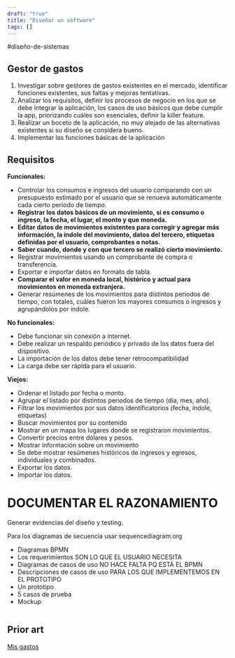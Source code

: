 ```yaml
---
draft: "true"
title: "Diseñar un software"
tags: []
---
```

#diseño-de-sistemas 

## Gestor de gastos

1. Investigar sobre gestores de gastos existentes en el mercado, identificar funciones existentes, sus faltas y mejoras tentativas.
2. Analizar los requisitos, definir los procesos de negocio en los que se debe integrar la aplicación, los casos de uso básicos que debe cumplir la app, priorizando cuáles son esenciales, definir la killer feature.
3. Realizar un boceto de la aplicación, no muy alejado de las alternativas existentes si su diseño se considera bueno.
4. Implementar las funciones básicas de la aplicación

## Requisitos

**Funcionales:**
- Controlar los consumos e ingresos del usuario comparando con un presupuesto estimado por el usuario que se renueva automáticamente cada cierto periodo de tiempo.
- **Registrar los datos básicos de un movimiento, si es consumo o ingreso, la fecha, el lugar, el monto y que moneda.**
- **Editar datos de movimientos existentes para corregir y agregar más información, la índole del movimiento, datos del tercero, etiquetas definidas por el usuario, comprobantes o notas.**
- **Saber cuando, donde y con que tercero se realizó cierto movimiento.**
- Registrar movimientos usando un comprobante de compra o transferencia.
- Exportar e importar datos en formato de tabla.
- **Comparar el valor en moneda local, histórico y actual para movimientos en moneda extranjera.**
- Generar resúmenes de los movimientos para distintos periodos de tiempo, con totales, cuáles fueron los mayores consumos o ingresos y agrupándolos por índole.

**No funcionales:**
- Debe funcionar sin conexión a internet.
- Debe realizar un respaldo periódico y privado de los datos fuera del dispositivo.
- La importación de los datos debe tener retrocompatibilidad
- La carga debe ser rápida para el usuario.


**Viejos:**
- Ordenar el listado por fecha o monto.
- Agrupar el listado por distintos periodos de tiempo (día, mes, año).
- Filtrar los movimientos por sus datos identificatorios (fecha, índole, etiquetas)
- Buscar movimientos por su contenido
- Mostrar en un mapa los lugares donde se registraron movimientos.
- Convertir precios entre dólares y pesos.
- Mostrar información sobre un movimiento
- Se debe mostrar resúmenes históricos de ingresos y egresos, individuales y combinados.
- Exportar los datos.
- Importar los datos.
# DOCUMENTAR EL RAZONAMIENTO

Generar evidencias del diseño y testing.

Para los diagramas de secuencia usar sequencediagram.org

- Diagramas BPMN
- Los requerimientos SON LO QUE EL USUARIO NECESITA
- Diagramas de casos de uso NO HACE FALTA PQ ESTÁ EL BPMN
- Descripciones de casos de uso PARA LOS QUE IMPLEMENTEMOS EN EL PROTOTIPO
- Un prototipo
- 5 casos de prueba
- Mockup

```mermaid

```
## Prior art
[Mis gastos](https://f-droid.org/es/packages/org.totschnig.myexpenses/)
